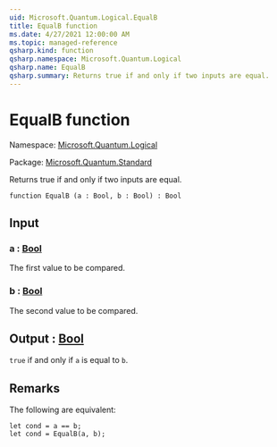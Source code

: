 ```yaml
---
uid: Microsoft.Quantum.Logical.EqualB
title: EqualB function
ms.date: 4/27/2021 12:00:00 AM
ms.topic: managed-reference
qsharp.kind: function
qsharp.namespace: Microsoft.Quantum.Logical
qsharp.name: EqualB
qsharp.summary: Returns true if and only if two inputs are equal.
---
```


# EqualB function

Namespace: [Microsoft.Quantum.Logical](xref:Microsoft.Quantum.Logical)

Package: [Microsoft.Quantum.Standard](https://nuget.org/packages/Microsoft.Quantum.Standard)


Returns true if and only if two inputs are equal.

```qsharp
function EqualB (a : Bool, b : Bool) : Bool
```


## Input

### a : [Bool](xref:microsoft.quantum.qsharp.valueliterals#bool-literals)

The first value to be compared.


### b : [Bool](xref:microsoft.quantum.qsharp.valueliterals#bool-literals)

The second value to be compared.



## Output : [Bool](xref:microsoft.quantum.qsharp.valueliterals#bool-literals)

`true` if and only if `a` is equal to `b`.

## Remarks

The following are equivalent:```qsharplet cond = a == b;let cond = EqualB(a, b);```